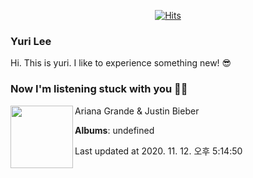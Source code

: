 <div align=center>

[![Hits](https://hits.seeyoufarm.com/api/count/incr/badge.svg?url=https%3A%2F%2Fgithub.com%2Fleyuri)](https://hits.seeyoufarm.com)

</div>

### Yuri Lee
Hi. This is yuri.
I like to experience something new! 😎 <br>

### Now I'm listening stuck with you 🎵🎵

[<img align="left" width="100" src="https://upload.wikimedia.org/wikipedia/en/d/dc/Justin_Bieber_and_Ariana_Grande_-_Stuck_with_You.png">](https://www.youtube.com/watch?v=pE49WK-oNjU)

Ariana Grande & Justin Bieber

**Albums**: undefined

Last updated at 2020. 11. 12. 오후 5:14:50



